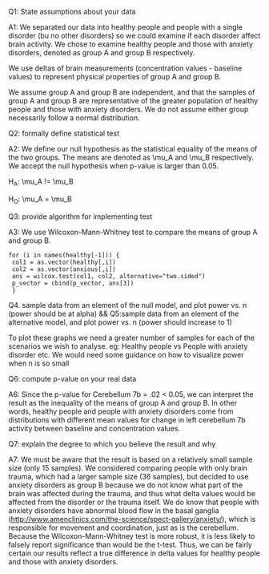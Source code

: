 
Q1: State assumptions about your data

A1: We separated our data into healthy people and people with a single disorder (bu no other disorders) so we could examine if each disorder affect brain activity. We chose to examine healthy people and those with anxiety disorders, denoted as group A and group B respectively.

We use deltas of brain measurements (concentration values - baseline values) to represent physical properties of group A and group B.

We assume group A and group B are independent, and that the samples of group A and group B are representative of the greater population of healthy people and those with anxiety disorders. We do not assume either group necessarily follow a normal distribution.

Q2: formally define statistical test

A2: We define our null hypothesis as the statistical equality of the means of the two groups. The means are denoted as \mu_A and \mu_B respectively. We accept the null hypothesis when p-value is larger than 0.05.

H<sub>A</sub>: \mu_A != \mu_B

H<sub>O</sub>: \mu_A = \mu_B 


Q3: provide algorithm for implementing test

A3: We use Wilcoxon-Mann-Whitney test to compare the means of group A and group B. 

`for (i in names(healthy[-1])) {`<br/>`
	col1 = as.vector(healthy[,i])`<br/>`
    col2 = as.vector(anxious[,i])`<br/>`
    ans = wilcox.test(col1, col2, alternative="two.sided")`<br/>`
	p_vector = cbind(p_vector, ans[3])`<br/>`
}`



Q4. sample data from an element of the null model, and plot power vs. n (power should be at alpha) && Q5:sample data from an element of the alternative model, and plot power vs. n (power should increase to 1)

To plot these graphs we need a greater number of samples for each of the scenarios we wish to analyse. eg: Healthy people vs People with anxiety disorder etc. We would need some guidance on how to visualize power when n is so small




Q6: compute p-value on your real data

A6: Since the p-value for Cerebellum 7b = .02 < 0.05, we can interpret the result as the inequality of the means of group A and group B. In other words, healthy people and people with anxiety disorders come from distributions with different mean values for change in left cerebellum 7b activity between baseline and concentration values.


Q7: explain the degree to which you believe the result and why

A7: We must be aware that the result is based on a relatively small sample size (only 15 samples). We considered comparing people with only brain trauma, which had a larger sample size (36 samples), but decided to use anxiety disorders as group B because we do not know what part of the brain was affected during the trauma, and thus what delta values would be affected from the disorder or the trauma itself. We do know that people with anxiety disorders have abnormal blood flow in the basal ganglia (http://www.amenclinics.com/the-science/spect-gallery/anxiety/), which is responsible for movement and coordination, just as is the cerebellum. Because the Wilcoxon-Mann-Whitney test is more robust, it is less likely to falsely report significance than would be the t-test. Thus, we can be fairly certain our results reflect a true difference in delta values for healthy people and those with anxiety disorders.
